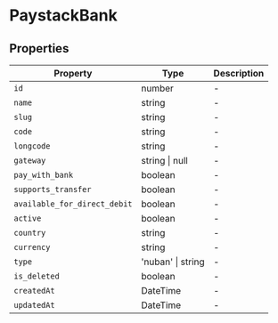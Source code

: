# PaystackBank

## Properties

| Property | Type | Description |
|----------|------|-------------|
| `id` | number | - |
| `name` | string | - |
| `slug` | string | - |
| `code` | string | - |
| `longcode` | string | - |
| `gateway` | string \| null | - |
| `pay_with_bank` | boolean | - |
| `supports_transfer` | boolean | - |
| `available_for_direct_debit` | boolean | - |
| `active` | boolean | - |
| `country` | string | - |
| `currency` | string | - |
| `type` | 'nuban' \| string | - |
| `is_deleted` | boolean | - |
| `createdAt` | DateTime | - |
| `updatedAt` | DateTime | - |
